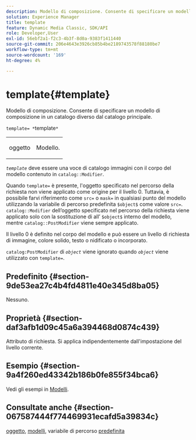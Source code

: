 ```yaml
---
description: Modello di composizione. Consente di specificare un modello di composizione posizionato in un catalogo diverso dal catalogo principale.
solution: Experience Manager
title: template
feature: Dynamic Media Classic, SDK/API
role: Developer,User
exl-id: 56ebf2a1-f2c3-4b3f-8d0a-9383f1411440
source-git-commit: 206e4643e3926cb85b4be2189743578f88180be7
workflow-type: tm+mt
source-wordcount: '169'
ht-degree: 4%

---
```


# template{#template}

Modello di composizione. Consente di specificare un modello di composizione in un catalogo diverso dal catalogo principale.

`template= *`template`*`

<table id="simpletable_DEC6F4EB460D453B8F272C98C9C8B7E5"> 
 <tr class="strow"> 
  <td class="stentry"> <p><span class="varname"> oggetto</span> </p> </td> 
  <td class="stentry"> <p>Modello. </p></td> 
 </tr> 
</table>

*`template`* deve essere una voce di catalogo immagini con il corpo del modello contenuto in  `catalog::Modifier`.

Quando `template=` è presente, l&#39;oggetto specificato nel percorso della richiesta non viene applicato come origine per il livello 0. Tuttavia, è possibile farvi riferimento come `src=` o `mask=` in qualsiasi punto del modello utilizzando la variabile di percorso predefinita `$object$` come valore `src=`. `catalog::Modifier` dell’oggetto specificato nel percorso della richiesta viene applicato solo con la sostituzione di all’ `$object$` interno del modello, mentre  `catalog::PostModifier` viene sempre applicato.

Il livello 0 è definito nel corpo del modello e può essere un livello di richiesta di immagine, colore solido, testo o nidificato o incorporato.

`catalog:PostModifier` di  *`object`* viene ignorato quando  *`object`* viene utilizzato con  `template=`.

## Predefinito {#section-9de53ea27c4b4fd4811e40e345d8ba05}

Nessuno.

## Proprietà {#section-daf3afb1d09c45a6a394468d0874c439}

Attributo di richiesta. Si applica indipendentemente dall&#39;impostazione del livello corrente.

## Esempio {#section-9a4f260ed43342b186b0fe855f34bca6}

Vedi gli esempi in [Modelli](../../../../../is-api/http-ref/image-serving-api-ref/c-http-protocol-reference/c-templates/c-templates.md#concept-3cd2d2adae0e41b2979b9640244d4d3e).

## Consultate anche {#section-067587444f774469931ecafd5a39834c}

[oggetto](../../../../../is-api/http-ref/image-serving-api-ref/c-http-protocol-reference/c-data-types/r-object.md#reference-2591bd24548d462782c68d138ef795a0),  [modelli](../../../../../is-api/http-ref/image-serving-api-ref/c-http-protocol-reference/c-templates/c-templates.md#concept-3cd2d2adae0e41b2979b9640244d4d3e), variabile di percorso  [predefinita](../../../../../is-api/http-ref/image-serving-api-ref/c-http-protocol-reference/c-syntax-and-features/r-is-http-substitution-variables.md#reference-90dc01aba44940e4acdd0c6476e7aa5a)
